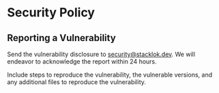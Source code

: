 # Security Policy

## Reporting a Vulnerability

Send the vulnerability disclosure to security@stacklok.dev. We will endeavor to acknowledge the report within 24 hours.

Include steps to reproduce the vulnerability, the vulnerable versions, and any additional files to reproduce the vulnerability.
